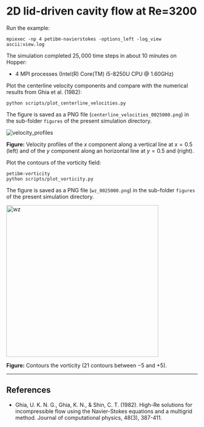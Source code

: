 # 2D lid-driven cavity flow at Re=3200

Run the example:

```shell
mpiexec -np 4 petibm-navierstokes -options_left -log_view ascii:view.log
```

The simulation completed $25,000$ time steps in about $10$ minutes on Hopper:

* 4 MPI processes (Intel(R) Core(TM) i5-8250U CPU @ 1.60GHz)

Plot the centerline velocity components and compare with the numerical results from Ghia et al. (1982):

```shell
python scripts/plot_centerline_velocities.py
```

The figure is saved as a PNG file (`centerline_velocities_0025000.png`) in the sub-folder `figures` of the present simulation directory.

<img src="figures/centerline_velocities_0025000.png" alt="velocity_profiles" widht="400">

**Figure:** Velocity profiles of the $x$ component along a vertical line at $x=0.5$ (left) and of the $y$ component along an horizontal line at $y=0.5$ and (right).

Plot the contours of the vorticity field:

```shell
petibm-vorticity
python scripts/plot_vorticity.py
```

The figure is saved as a PNG file (`wz_0025000.png`) in the sub-folder `figures` of the present simulation directory.

<img src="figures/wz_0025000.png" alt="wz" width="400"/>

**Figure:** Contours the vorticity ($21$ contours between $-5$ and $+5$).

---

## References

* Ghia, U. K. N. G., Ghia, K. N., & Shin, C. T. (1982). High-Re solutions for incompressible flow using the Navier-Stokes equations and a multigrid method. Journal of computational physics, 48(3), 387-411.
